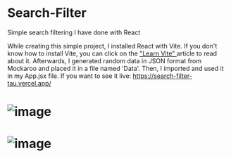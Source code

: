 # Search-Filter
Simple search filtering I have done with React 

While creating this simple project, I installed React with Vite. If you don't know how to install Vite, you can click on the  <a href="https://vitejs.dev/guide/"> "Learn Vite" </a> article to read about it. Afterwards, I generated random data in JSON format from Mockaroo and placed it in a file named 'Data'. Then, I imported and used it in my App.jsx file. If you want to see it live: https://search-filter-tau.vercel.app/

# ![image](https://github.com/bltMustafa/Search-Filter/assets/92399033/f17754a6-d804-4733-b97a-7b42ff8ae678)
# ![image](https://github.com/bltMustafa/Search-Filter/assets/92399033/cfe90f46-ef72-4777-b3aa-5bb38a63145d)

